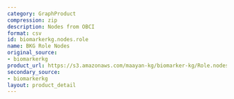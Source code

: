 ```yaml
---
category: GraphProduct
compression: zip
description: Nodes from OBCI
format: csv
id: biomarkerkg.nodes.role
name: BKG Role Nodes
original_source:
- biomarkerkg
product_url: https://s3.amazonaws.com/maayan-kg/biomarker-kg/Role.nodes.zip
secondary_source:
- biomarkerkg
layout: product_detail
---
```

